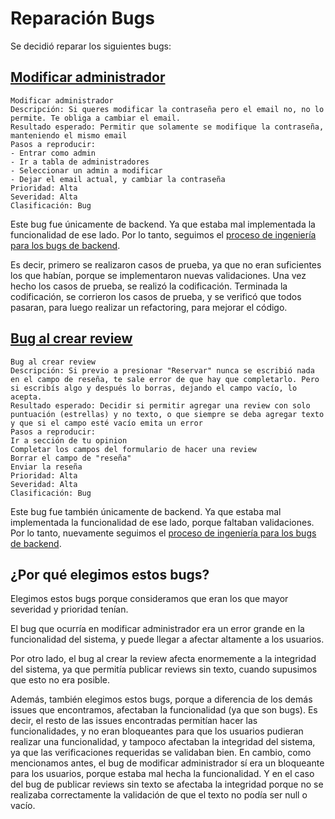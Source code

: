 # Reparación Bugs

Se decidió reparar los siguientes bugs:

## [Modificar administrador](https://github.com/fernandasecinaro/Diaz-RodriguezSotto-Secinaro/issues/48)

```
Modificar administrador
Descripción: Si queres modificar la contraseña pero el email no, no lo permite. Te obliga a cambiar el email.
Resultado esperado: Permitir que solamente se modifique la contraseña, manteniendo el mismo email
Pasos a reproducir:
- Entrar como admin
- Ir a tabla de administradores
- Seleccionar un admin a modificar
- Dejar el email actual, y cambiar la contraseña
Prioridad: Alta
Severidad: Alta
Clasificación: Bug
```

Este bug fue únicamente de backend. Ya que estaba mal implementada la funcionalidad de ese lado. Por lo tanto, seguimos el [proceso de ingeniería para los bugs de backend](https://github.com/fernandasecinaro/Diaz-RodriguezSotto-Secinaro/blob/develop/Entregas/Entrega%202/Redefinici%C3%B3n%20Proceso%20Ingenier%C3%ADa/Redefinici%C3%B3n%20Proceso%20Ingenieria.md).

Es decir, primero se realizaron casos de prueba, ya que no eran suficientes los que habían, porque se implementaron nuevas validaciones. Una vez hecho los casos de prueba, se realizó la codificación. Terminada la codificación, se corrieron los casos de prueba, y se verificó que todos pasaran, para luego realizar un refactoring, para mejorar el código.

## [Bug al crear review](https://github.com/fernandasecinaro/Diaz-RodriguezSotto-Secinaro/issues/46)

```
Bug al crear review
Descripción: Si previo a presionar "Reservar" nunca se escribió nada en el campo de reseña, te sale error de que hay que completarlo. Pero si escribís algo y después lo borras, dejando el campo vacío, lo acepta.
Resultado esperado: Decidir si permitir agregar una review con solo puntuación (estrellas) y no texto, o que siempre se deba agregar texto y que si el campo esté vacío emita un error
Pasos a reproducir:
Ir a sección de tu opinion
Completar los campos del formulario de hacer una review
Borrar el campo de "reseña"
Enviar la reseña
Prioridad: Alta
Severidad: Alta
Clasificación: Bug
```

Este bug fue también únicamente de backend. Ya que estaba mal implementada la funcionalidad de ese lado, porque faltaban validaciones. Por lo tanto, nuevamente seguimos el [proceso de ingeniería para los bugs de backend](https://github.com/fernandasecinaro/Diaz-RodriguezSotto-Secinaro/blob/develop/Entregas/Entrega%202/Redefinici%C3%B3n%20Proceso%20Ingenier%C3%ADa/Redefinici%C3%B3n%20Proceso%20Ingenieria.md).

## ¿Por qué elegimos estos bugs?

Elegimos estos bugs porque consideramos que eran los que mayor severidad y prioridad tenían. 

El bug que ocurría en modificar administrador era un error grande en la funcionalidad del sistema, y puede llegar a afectar altamente a los usuarios.

Por otro lado, el bug al crear la review afecta enormemente a la integridad del sistema, ya que permitía publicar reviews sin texto, cuando supusimos que esto no era posible.

Además, también elegimos estos bugs, porque a diferencia de los demás issues que encontramos, afectaban la funcionalidad (ya que son bugs). Es decir, el resto de las issues encontradas permitían hacer las funcionalidades, y no eran bloqueantes para que los usuarios pudieran realizar una funcionalidad, y tampoco afectaban la integridad del sistema, ya que las verificaciones requeridas se validaban bien. En cambio, como mencionamos antes, el bug de modificar administrador sí era un bloqueante para los usuarios, porque estaba mal hecha la funcionalidad. Y en el caso del bug de publicar reviews sin texto se afectaba la integridad porque no se realizaba correctamente la validación de que el texto no podía ser null o vacío.
